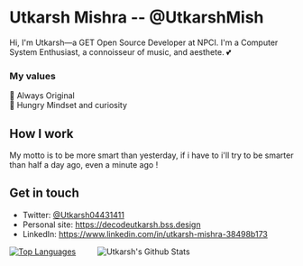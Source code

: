 # Utkarsh Mishra -- @UtkarshMish
Hi, I'm Utkarsh—a GET Open Source Developer at NPCI. I'm a Computer System Enthusiast, a connoisseur of music, and aesthete. 💕

### My values
🙌 Always Original<br>
🍏 Hungry Mindset and curiosity<br>

## How I work
My motto is to be more smart than yesterday, if i have to i'll try to be smarter than half a day ago, even a minute ago ! 

## Get in touch
- Twitter: [@Utkarsh04431411](https://twitter.com/Utkarsh04431411)
- Personal site: https://decodeutkarsh.bss.design 
- LinkedIn: https://www.linkedin.com/in/utkarsh-mishra-38498b173

[![Top Languages](https://github-readme-stats.vercel.app/api/top-langs/?username=utkarshmish)](https://github.com/utkarshmish)
&nbsp;&nbsp;&nbsp;&nbsp;&nbsp;&nbsp;&ensp;
![Utkarsh's Github Stats](https://github-readme-stats.vercel.app/api?username=utkarshmish&count_private=true&show_icons=true)
